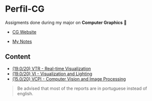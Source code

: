# Perfil-CG

Assigments done during my major on **Computer Graphics** 👾

* [CG Website](https://uce-cg.di.uminho.pt/)

* [My Notes](https://wide-joke-855.notion.site/Computa-o-Gr-fica-MEI-ddc429380c654a6dbb7897194b0542c1)


## Content

* [(19.0/20) VTR - Real-time Visualization](VTR/)
* [(19.0/20) VI - Visualization and Lighting](VI/)
* [(15.0/20) VCPI - Computer Vision and Image Processing](VCPI/)




> Be advised that most of the reports are in portuguese instead of english.
